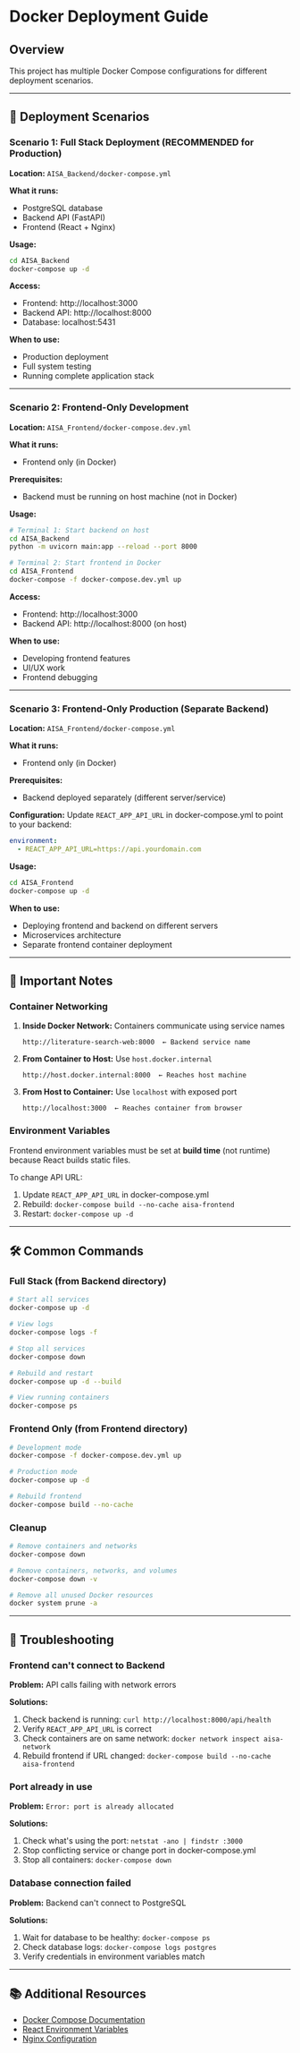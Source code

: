 # Docker Deployment Guide

## Overview

This project has multiple Docker Compose configurations for different deployment scenarios.

---

## 🚀 Deployment Scenarios

### **Scenario 1: Full Stack Deployment (RECOMMENDED for Production)**

**Location:** `AISA_Backend/docker-compose.yml`

**What it runs:**
- PostgreSQL database
- Backend API (FastAPI)
- Frontend (React + Nginx)

**Usage:**
```bash
cd AISA_Backend
docker-compose up -d
```

**Access:**
- Frontend: http://localhost:3000
- Backend API: http://localhost:8000
- Database: localhost:5431

**When to use:**
- Production deployment
- Full system testing
- Running complete application stack

---

### **Scenario 2: Frontend-Only Development**

**Location:** `AISA_Frontend/docker-compose.dev.yml`

**What it runs:**
- Frontend only (in Docker)

**Prerequisites:**
- Backend must be running on host machine (not in Docker)

**Usage:**
```bash
# Terminal 1: Start backend on host
cd AISA_Backend
python -m uvicorn main:app --reload --port 8000

# Terminal 2: Start frontend in Docker
cd AISA_Frontend
docker-compose -f docker-compose.dev.yml up
```

**Access:**
- Frontend: http://localhost:3000
- Backend API: http://localhost:8000 (on host)

**When to use:**
- Developing frontend features
- UI/UX work
- Frontend debugging

---

### **Scenario 3: Frontend-Only Production (Separate Backend)**

**Location:** `AISA_Frontend/docker-compose.yml`

**What it runs:**
- Frontend only (in Docker)

**Prerequisites:**
- Backend deployed separately (different server/service)

**Configuration:**
Update `REACT_APP_API_URL` in docker-compose.yml to point to your backend:
```yaml
environment:
  - REACT_APP_API_URL=https://api.yourdomain.com
```

**Usage:**
```bash
cd AISA_Frontend
docker-compose up -d
```

**When to use:**
- Deploying frontend and backend on different servers
- Microservices architecture
- Separate frontend container deployment

---

## 📝 Important Notes

### Container Networking

1. **Inside Docker Network:** Containers communicate using service names
   ```
   http://literature-search-web:8000  ← Backend service name
   ```

2. **From Container to Host:** Use `host.docker.internal`
   ```
   http://host.docker.internal:8000  ← Reaches host machine
   ```

3. **From Host to Container:** Use `localhost` with exposed port
   ```
   http://localhost:3000  ← Reaches container from browser
   ```

### Environment Variables

Frontend environment variables must be set at **build time** (not runtime) because React builds static files.

To change API URL:
1. Update `REACT_APP_API_URL` in docker-compose.yml
2. Rebuild: `docker-compose build --no-cache aisa-frontend`
3. Restart: `docker-compose up -d`

---

## 🛠️ Common Commands

### Full Stack (from Backend directory)
```bash
# Start all services
docker-compose up -d

# View logs
docker-compose logs -f

# Stop all services
docker-compose down

# Rebuild and restart
docker-compose up -d --build

# View running containers
docker-compose ps
```

### Frontend Only (from Frontend directory)
```bash
# Development mode
docker-compose -f docker-compose.dev.yml up

# Production mode
docker-compose up -d

# Rebuild frontend
docker-compose build --no-cache
```

### Cleanup
```bash
# Remove containers and networks
docker-compose down

# Remove containers, networks, and volumes
docker-compose down -v

# Remove all unused Docker resources
docker system prune -a
```

---

## 🔧 Troubleshooting

### Frontend can't connect to Backend

**Problem:** API calls failing with network errors

**Solutions:**
1. Check backend is running: `curl http://localhost:8000/api/health`
2. Verify `REACT_APP_API_URL` is correct
3. Check containers are on same network: `docker network inspect aisa-network`
4. Rebuild frontend if URL changed: `docker-compose build --no-cache aisa-frontend`

### Port already in use

**Problem:** `Error: port is already allocated`

**Solutions:**
1. Check what's using the port: `netstat -ano | findstr :3000`
2. Stop conflicting service or change port in docker-compose.yml
3. Stop all containers: `docker-compose down`

### Database connection failed

**Problem:** Backend can't connect to PostgreSQL

**Solutions:**
1. Wait for database to be healthy: `docker-compose ps`
2. Check database logs: `docker-compose logs postgres`
3. Verify credentials in environment variables match

---

## 📚 Additional Resources

- [Docker Compose Documentation](https://docs.docker.com/compose/)
- [React Environment Variables](https://create-react-app.dev/docs/adding-custom-environment-variables/)
- [Nginx Configuration](https://nginx.org/en/docs/)
